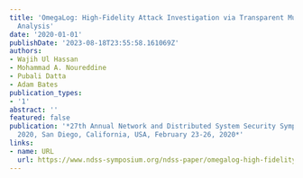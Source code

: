 ```yaml
---
title: 'OmegaLog: High-Fidelity Attack Investigation via Transparent Multi-layer Log
  Analysis'
date: '2020-01-01'
publishDate: '2023-08-18T23:55:58.161069Z'
authors:
- Wajih Ul Hassan
- Mohammad A. Noureddine
- Pubali Datta
- Adam Bates
publication_types:
- '1'
abstract: ''
featured: false
publication: '*27th Annual Network and Distributed System Security Symposium, NDSS
  2020, San Diego, California, USA, February 23-26, 2020*'
links:
- name: URL
  url: https://www.ndss-symposium.org/ndss-paper/omegalog-high-fidelity-attack-investigation-via-transparent-multi-layer-log-analysis/
---
```


